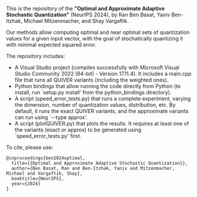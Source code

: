 This is the repository of the **"Optimal and Approximate Adaptive Stochastic Quantization"** (NeurIPS 2024), by Ran Ben Basat, Yaniv Ben-Itzhak, Michael Mitzenmacher, and Shay Vargaftik.

Our methods allow computing optimal and near optimal sets of quantization values for a given input vector, with the goal of stochatically quantizing it with minimal expected squared error.

The repository includes:

* A Visual Studio project (compiles successfully with Microsoft Visual Studio Community 2022 (64-bit) - Version 17.11.4). It includes a main.cpp file that runs all QUIVER variants (including the weighted ones).
* Python bindings that allow running the code directly from Python (to install, run `setup.py install' from the python_bindings directory).
* A script (speed_error_tests.py) that runs a complete experiment, varying the dimension, number of quantization values, distribution, etc. By default, it runs the exact QUIVER variants, and the approximate variants can run using `--type approx'.
* A script (plotQUIVER.py) that plots the results. It requires at least one of the variants (exact or approx) to be generated using `speed_error_tests.py' first.

To cite, please use:

```
@inproceedings{ben2024optimal,
  title={{Optimal and Approximate Adaptive Stochastic Quantization}},
  author={Ben Basat, Ran and Ben-Itzhak, Yaniv and Mitzenmacher, Michael and Vargaftik, Shay},
  booktitle={NeurIPS},
  year={2024}
}
```
